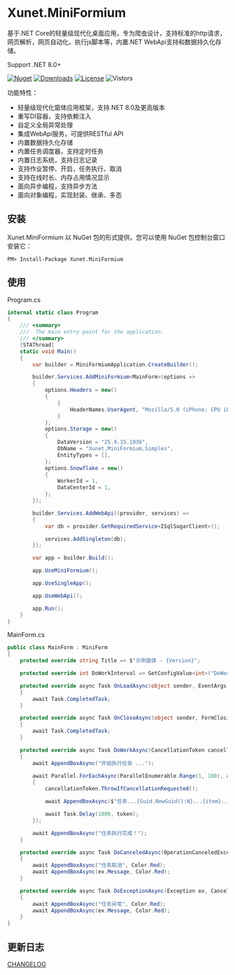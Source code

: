 # Xunet.MiniFormium

基于.NET Core的轻量级现代化桌面应用，专为爬虫设计，支持标准的http请求，网页解析，网页自动化，执行js脚本等，内置.NET WebApi支持和数据持久化存储。

Support .NET 8.0+

[![Nuget](https://img.shields.io/nuget/v/Xunet.MiniFormium.svg?style=flat-square)](https://www.nuget.org/packages/Xunet.MiniFormium)
[![Downloads](https://img.shields.io/nuget/dt/Xunet.MiniFormium.svg?style=flat-square)](https://www.nuget.org/stats/packages/Xunet.MiniFormium?groupby=Version)
[![License](https://img.shields.io/github/license/shelley-xl/Xunet.MiniFormium.svg)](https://github.com/shelley-xl/Xunet.MiniFormium/blob/master/LICENSE)
![Vistors](https://visitor-badge.laobi.icu/badge?page_id=https://github.com/shelley-xl/Xunet.MiniFormium)

功能特性：

- 轻量级现代化窗体应用框架，支持.NET 8.0及更高版本
- 重写DI容器，支持依赖注入
- 自定义全局异常处理
- 集成WebApi服务，可提供RESTful API
- 内置数据持久化存储
- 内置任务调度器，支持定时任务
- 内置日志系统，支持日志记录
- 支持作业暂停、开启，任务执行、取消
- 支持在线时长、内存占用情况显示
- 面向异步编程，支持异步方法
- 面向对象编程，实现封装、继承、多态

## 安装

Xunet.MiniFormium 以 NuGet 包的形式提供。您可以使用 NuGet 包控制台窗口安装它：

```
PM> Install-Package Xunet.MiniFormium
```

## 使用

Program.cs

```c#
internal static class Program
{
    /// <summary>
    ///  The main entry point for the application.
    /// </summary>
    [STAThread]
    static void Main()
    {
        var builder = MiniFormiumApplication.CreateBuilder();

        builder.Services.AddMiniFormium<MainForm>(options =>
        {
            options.Headers = new()
            {
                {
                    HeaderNames.UserAgent, "Mozilla/5.0 (iPhone; CPU iPhone OS 6_1_3 like Mac OS X) AppleWebKit/536.26 (KHTML, like Gecko) Mobile/10B329 MicroMessenger/5.0.1"
                }
            };
            options.Storage = new()
            {
                DataVersion = "25.9.15.1036",
                DbName = "Xunet.MiniFormium.Simples",
                EntityTypes = [],
            };
            options.Snowflake = new()
            {
                WorkerId = 1,
                DataCenterId = 1,
            };
        });

        builder.Services.AddWebApi((provider, services) =>
        {
            var db = provider.GetRequiredService<ISqlSugarClient>();

            services.AddSingleton(db);
        });

        var app = builder.Build();

        app.UseMiniFormium();

        app.UseSingleApp();

        app.UseWebApi();

        app.Run();
    }
}
```

MainForm.cs

```c#
public class MainForm : MiniForm
{
    protected override string Title => $"示例窗体 - {Version}";

    protected override int DoWorkInterval => GetConfigValue<int>("DoWorkInterval");

    protected override async Task OnLoadAsync(object sender, EventArgs e, CancellationToken cancellationToken)
    {
        await Task.CompletedTask;
    }

    protected override async Task OnCloseAsync(object sender, FormClosingEventArgs e, CancellationToken cancellationToken)
    {
        await Task.CompletedTask;
    }

    protected override async Task DoWorkAsync(CancellationToken cancellationToken)
    {
        await AppendBoxAsync("开始执行任务 ...");

        await Parallel.ForEachAsync(ParallelEnumerable.Range(1, 100), async (item, token) =>
        {
            cancellationToken.ThrowIfCancellationRequested();

            await AppendBoxAsync($"任务...{Guid.NewGuid():N}...{item}...ok");

            await Task.Delay(1000, token);
        });

        await AppendBoxAsync("任务执行完成！");
    }

    protected override async Task DoCanceledAsync(OperationCanceledException ex)
    {
        await AppendBoxAsync("任务取消", Color.Red);
        await AppendBoxAsync(ex.Message, Color.Red);
    }

    protected override async Task DoExceptionAsync(Exception ex, CancellationToken cancellationToken)
    {
        await AppendBoxAsync("任务异常", Color.Red);
        await AppendBoxAsync(ex.Message, Color.Red);
    }
}
```

## 更新日志

[CHANGELOG](CHANGELOG.md)
